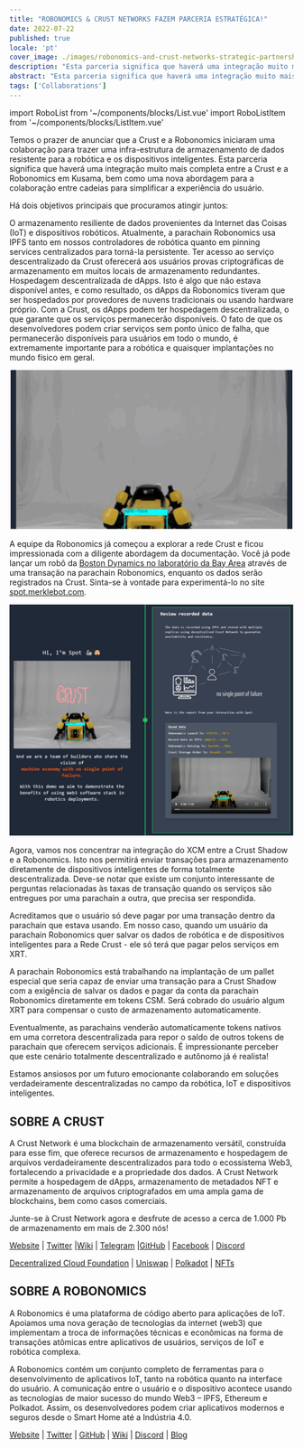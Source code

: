 ```yaml
---
title: "ROBONOMICS & CRUST NETWORKS FAZEM PARCERIA ESTRATÉGICA!"
date: 2022-07-22
published: true
locale: 'pt'
cover_image: ./images/robonomics-and-crust-networks-strategic-partnership/cover.png
description: "Esta parceria significa que haverá uma integração muito mais completa entre as parachains Crust e Robonomics em Kusama, bem como uma nova abordagem para a colaboração entre cadeias para simplificar a experiência do usuário."
abstract: "Esta parceria significa que haverá uma integração muito mais completa entre as parachains Crust e Robonomics em Kusama, bem como uma nova abordagem para a colaboração entre cadeias para simplificar a experiência do usuário."
tags: ['Collaborations']
---
```


import RoboList from '~/components/blocks/List.vue'
import RoboListItem from '~/components/blocks/ListItem.vue'

Temos o prazer de anunciar que a Crust e a Robonomics iniciaram uma colaboração para trazer uma infra-estrutura de armazenamento de dados resistente para a robótica e os dispositivos inteligentes. Esta parceria significa que haverá uma integração muito mais completa entre a Crust e a Robonomics em Kusama, bem como uma nova abordagem para a colaboração entre cadeias para simplificar a experiência do usuário.

Há dois objetivos principais que procuramos atingir juntos:

<robo-list>
    <robo-list-item>
        O armazenamento resiliente de dados provenientes da Internet das Coisas (IoT) e dispositivos robóticos. Atualmente, a parachain Robonomics usa IPFS tanto em nossos controladores de robótica quanto em pinning services centralizados para torná-la persistente. Ter acesso ao serviço descentralizado da Crust oferecerá aos usuários provas criptográficas de armazenamento em muitos locais de armazenamento redundantes.
    </robo-list-item>
    <robo-list-item>
        Hospedagem descentralizada de dApps. Isto é algo que não estava disponível antes, e como resultado, os dApps da Robonomics tiveram que ser hospedados por provedores de nuvens tradicionais ou usando hardware próprio. Com a Crust, os dApps podem ter hospedagem descentralizada, o que garante que os serviços permanecerão disponíveis. O fato de que os desenvolvedores podem criar serviços sem ponto único de falha, que permanecerão disponíveis para usuários em todo o mundo, é extremamente importante para a robótica e quaisquer implantações no mundo físico em geral.
    </robo-list-item>
</robo-list>

<p align="center">
  <img src="./images/robonomics-and-crust-networks-strategic-partnership/spot.gif">
</p>

A equipe da Robonomics já começou a explorar a rede Crust e ficou impressionada com a diligente abordagem da documentação. Você já pode lançar um robô da [Boston Dynamics no laboratório da Bay Area](https://spot.merklebot.com) através de uma transação na parachain Robonomics, enquanto os dados serão registrados na Crust. Sinta-se à vontade para experimentá-lo no site [spot.merklebot.com](https://spot.merklebot.com).

![Demo web app](./images/robonomics-and-crust-networks-strategic-partnership/demo.png)

Agora, vamos nos concentrar na integração do XCM entre a Crust Shadow e a Robonomics. Isto nos permitirá enviar transações para armazenamento diretamente de dispositivos inteligentes de forma totalmente descentralizada. Deve-se notar que existe um conjunto interessante de perguntas relacionadas às taxas de transação quando os serviços são entregues por uma parachain a outra,  que precisa ser respondida.

Acreditamos que o usuário só deve pagar por uma transação dentro da parachain que estava usando. Em nosso caso, quando um usuário da parachain Robonomics quer salvar os dados de robótica e de dispositivos inteligentes para a Rede Crust - ele só terá que pagar pelos serviços em XRT.

A parachain Robonomics está trabalhando na implantação de um pallet especial que seria capaz de enviar uma transação para a Crust Shadow com a exigência de salvar os dados e pagar da conta da parachain Robonomics diretamente em tokens CSM. Será cobrado do usuário algum XRT para compensar o custo de armazenamento automaticamente.

Eventualmente,  as parachains venderão automaticamente tokens nativos em uma corretora descentralizada para repor o saldo de outros tokens de parachain que oferecem serviços adicionais. É impressionante perceber que este cenário totalmente descentralizado e autônomo já é realista!

Estamos ansiosos por um futuro emocionante colaborando em soluções verdadeiramente descentralizadas no campo da robótica, IoT e dispositivos inteligentes.

## SOBRE A CRUST

A Crust Network é uma blockchain de armazenamento versátil, construída para esse fim, que oferece recursos de armazenamento e hospedagem de arquivos verdadeiramente descentralizados para todo o ecossistema Web3, fortalecendo a privacidade e a propriedade dos dados. A Crust Network permite a hospedagem de dApps, armazenamento de metadados NFT e armazenamento de arquivos criptografados em uma ampla gama de blockchains, bem como casos comerciais.

Junte-se à Crust Network agora e desfrute de acesso a cerca de 1.000 Pb de armazenamento em mais de 2.300 nós!

[Website](https://crust.network/) | [Twitter](https://twitter.com/CommunityCrust) |[Wiki](https://wiki.crust.network/) | [Telegram](https://t.me/CrustNetwork) |[GitHub](https://github.com/crustio) | [Facebook](https://www.facebook.com/CrustNetwork/) | [Discord](https://discord.gg/wjDDpb5)

[Decentralized Cloud Foundation](https://decloudf.com/) | [Uniswap](https://medium.com/crustnetwork/decentralized-uniswap-interface-hosting-on-ipfs-18a78d1209ac) | [Polkadot](https://dotapps.io/) | [NFTs](https://medium.com/@bluna.io/bluna-future-of-metaverse-b7fc96fcff6a)

## SOBRE A ROBONOMICS

A Robonomics é uma plataforma de código aberto para aplicações de IoT. Apoiamos uma nova geração de tecnologias da internet (web3) que implementam a troca de informações técnicas e econômicas na forma de transações atômicas entre aplicativos de usuários, serviços de IoT e robótica complexa.

A Robonomics contém um conjunto completo de ferramentas para o desenvolvimento de aplicativos IoT, tanto na robótica quanto na interface do usuário. A comunicação entre o usuário e o dispositivo acontece usando as tecnologias de maior sucesso do mundo Web3 – IPFS, Ethereum e Polkadot. Assim, os desenvolvedores podem criar aplicativos modernos e seguros desde o Smart Home até a Indústria 4.0.

[Website](https://robonomics.network) | [Twitter](https://twitter.com/AIRA_Robonomics) | [GitHub](https://github.com/airalab/) | [Wiki](https://wiki.robonomics.network/en/) | [Discord](https://discord.gg/PuBEDkTzSx) | [Blog](https://robonomics.network/blog/)
